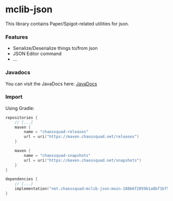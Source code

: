 # mclib-json
This library contains Paper/Spigot-related utilities for json.

### Features
- Serialize/Deserialize things to/from json
- JSON Editor command
- ...

### Javadocs
You can visit the JavaDocs here: [JavaDocs](https://chaossquad.github.io/mclib-json)

### Import

Using Gradle:
```kotlin
repositories {
    // [...]
    maven {
        name = "chaossquad-releases"
        url = uri("https://maven.chaossquad.net/releases")
    }

    maven {
        name = "chaossquad-snapshots"
        url = uri("https://maven.chaossquad.net/snapshots")
    }
}

dependencies {
    // [...]
    implementation("net.chaossquad:mclib-json:main-188b6f2059b1a8bf1bf547c6aeb98a0f89937a74")
}
```